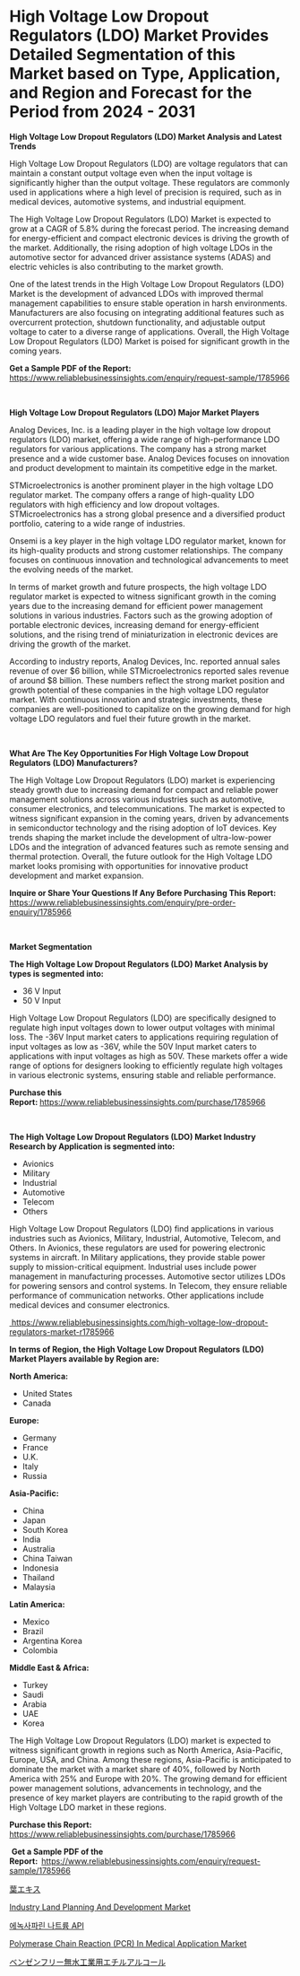 <p><h1>High Voltage Low Dropout Regulators (LDO) Market Provides Detailed Segmentation of this Market based on Type, Application, and Region and Forecast for the Period from 2024 - 2031</h1></p><p><strong>High Voltage Low Dropout Regulators (LDO) Market Analysis and Latest Trends</strong></p>
<p><p>High Voltage Low Dropout Regulators (LDO) are voltage regulators that can maintain a constant output voltage even when the input voltage is significantly higher than the output voltage. These regulators are commonly used in applications where a high level of precision is required, such as in medical devices, automotive systems, and industrial equipment.</p><p>The High Voltage Low Dropout Regulators (LDO) Market is expected to grow at a CAGR of 5.8% during the forecast period. The increasing demand for energy-efficient and compact electronic devices is driving the growth of the market. Additionally, the rising adoption of high voltage LDOs in the automotive sector for advanced driver assistance systems (ADAS) and electric vehicles is also contributing to the market growth.</p><p>One of the latest trends in the High Voltage Low Dropout Regulators (LDO) Market is the development of advanced LDOs with improved thermal management capabilities to ensure stable operation in harsh environments. Manufacturers are also focusing on integrating additional features such as overcurrent protection, shutdown functionality, and adjustable output voltage to cater to a diverse range of applications. Overall, the High Voltage Low Dropout Regulators (LDO) Market is poised for significant growth in the coming years.</p></p>
<p><strong>Get a Sample PDF of the Report:&nbsp;</strong> <a href="https://www.reliablebusinessinsights.com/enquiry/request-sample/1785966">https://www.reliablebusinessinsights.com/enquiry/request-sample/1785966</a></p>
<p>&nbsp;</p>
<p><strong>High Voltage Low Dropout Regulators (LDO) Major Market Players</strong></p>
<p><p>Analog Devices, Inc. is a leading player in the high voltage low dropout regulators (LDO) market, offering a wide range of high-performance LDO regulators for various applications. The company has a strong market presence and a wide customer base. Analog Devices focuses on innovation and product development to maintain its competitive edge in the market.</p><p>STMicroelectronics is another prominent player in the high voltage LDO regulator market. The company offers a range of high-quality LDO regulators with high efficiency and low dropout voltages. STMicroelectronics has a strong global presence and a diversified product portfolio, catering to a wide range of industries.</p><p>Onsemi is a key player in the high voltage LDO regulator market, known for its high-quality products and strong customer relationships. The company focuses on continuous innovation and technological advancements to meet the evolving needs of the market.</p><p>In terms of market growth and future prospects, the high voltage LDO regulator market is expected to witness significant growth in the coming years due to the increasing demand for efficient power management solutions in various industries. Factors such as the growing adoption of portable electronic devices, increasing demand for energy-efficient solutions, and the rising trend of miniaturization in electronic devices are driving the growth of the market.</p><p>According to industry reports, Analog Devices, Inc. reported annual sales revenue of over $6 billion, while STMicroelectronics reported sales revenue of around $8 billion. These numbers reflect the strong market position and growth potential of these companies in the high voltage LDO regulator market. With continuous innovation and strategic investments, these companies are well-positioned to capitalize on the growing demand for high voltage LDO regulators and fuel their future growth in the market.</p></p>
<p>&nbsp;</p>
<p><strong>What Are The Key Opportunities For High Voltage Low Dropout Regulators (LDO) Manufacturers?</strong></p>
<p><p>The High Voltage Low Dropout Regulators (LDO) market is experiencing steady growth due to increasing demand for compact and reliable power management solutions across various industries such as automotive, consumer electronics, and telecommunications. The market is expected to witness significant expansion in the coming years, driven by advancements in semiconductor technology and the rising adoption of IoT devices. Key trends shaping the market include the development of ultra-low-power LDOs and the integration of advanced features such as remote sensing and thermal protection. Overall, the future outlook for the High Voltage LDO market looks promising with opportunities for innovative product development and market expansion.</p></p>
<p><strong>Inquire or Share Your Questions If Any Before Purchasing This Report:</strong> <a href="https://www.reliablebusinessinsights.com/enquiry/pre-order-enquiry/1785966">https://www.reliablebusinessinsights.com/enquiry/pre-order-enquiry/1785966</a></p>
<p>&nbsp;</p>
<p><strong>Market Segmentation</strong></p>
<p><strong>The High Voltage Low Dropout Regulators (LDO) Market Analysis by types is segmented into:</strong></p>
<p><ul><li>36 V Input</li><li>50 V Input</li></ul></p>
<p><p>High Voltage Low Dropout Regulators (LDO) are specifically designed to regulate high input voltages down to lower output voltages with minimal loss. The -36V Input market caters to applications requiring regulation of input voltages as low as -36V, while the 50V Input market caters to applications with input voltages as high as 50V. These markets offer a wide range of options for designers looking to efficiently regulate high voltages in various electronic systems, ensuring stable and reliable performance.</p></p>
<p><strong>Purchase this Report:&nbsp;</strong><a href="https://www.reliablebusinessinsights.com/purchase/1785966">https://www.reliablebusinessinsights.com/purchase/1785966</a></p>
<p>&nbsp;</p>
<p><strong>The High Voltage Low Dropout Regulators (LDO) Market Industry Research by Application is segmented into:</strong></p>
<p><ul><li>Avionics</li><li>Military</li><li>Industrial</li><li>Automotive</li><li>Telecom</li><li>Others</li></ul></p>
<p><p>High Voltage Low Dropout Regulators (LDO) find applications in various industries such as Avionics, Military, Industrial, Automotive, Telecom, and Others. In Avionics, these regulators are used for powering electronic systems in aircraft. In Military applications, they provide stable power supply to mission-critical equipment. Industrial uses include power management in manufacturing processes. Automotive sector utilizes LDOs for powering sensors and control systems. In Telecom, they ensure reliable performance of communication networks. Other applications include medical devices and consumer electronics.</p></p>
<p><a href="https://www.reliablebusinessinsights.com/high-voltage-low-dropout-regulators-market-r1785966">&nbsp;https://www.reliablebusinessinsights.com/high-voltage-low-dropout-regulators-market-r1785966</a></p>
<p><strong>In terms of Region, the High Voltage Low Dropout Regulators (LDO) Market Players available by Region are:</strong></p>
<p>
    <p> <strong> North America: </strong>
        <ul>
            <li>United States</li>
            <li>Canada</li>
        </ul>
        </p> 
    <p> <strong> Europe: </strong>
        <ul>
            <li>Germany</li>
            <li>France</li>
            <li>U.K.</li>
            <li>Italy</li>
            <li>Russia</li>
        </ul>
        </p> 
    <p> <strong> Asia-Pacific: </strong>
        <ul>
            <li>China</li>
            <li>Japan</li>
            <li>South Korea</li>
            <li>India</li>
            <li>Australia</li>
            <li>China Taiwan</li>
            <li>Indonesia</li>
            <li>Thailand</li>
            <li>Malaysia</li>
        </ul>
        </p> 
    <p> <strong> Latin America: </strong>
        <ul>
            <li>Mexico</li>
            <li>Brazil</li>
            <li>Argentina Korea</li>
            <li>Colombia</li>
        </ul>
        </p> 
    <p> <strong> Middle East & Africa: </strong>
        <ul>
            <li>Turkey</li>
            <li>Saudi</li>
            <li>Arabia</li>
            <li>UAE</li>
            <li>Korea</li>
        </ul>
    </p>
    </p>
<p><p>The High Voltage Low Dropout Regulators (LDO) market is expected to witness significant growth in regions such as North America, Asia-Pacific, Europe, USA, and China. Among these regions, Asia-Pacific is anticipated to dominate the market with a market share of 40%, followed by North America with 25% and Europe with 20%. The growing demand for efficient power management solutions, advancements in technology, and the presence of key market players are contributing to the rapid growth of the High Voltage LDO market in these regions.</p></p>
<p><strong>Purchase this Report: </strong><a href="https://www.reliablebusinessinsights.com/purchase/1785966">https://www.reliablebusinessinsights.com/purchase/1785966</a></p>
<p>&nbsp;<strong>Get a Sample PDF of the Report:&nbsp;&nbsp;</strong><a href="https://www.reliablebusinessinsights.com/enquiry/request-sample/1785966">https://www.reliablebusinessinsights.com/enquiry/request-sample/1785966</a></p>
<p><strong></strong></p>
<p><p><a href="https://github.com/ReyesKohler20231/Market-Research-Report-List-1/blob/main/6024590105240.md">葉エキス</a></p><p><a href="https://www.linkedin.com/pulse/industry-land-planning-development-market-size-trends-6qjpe">Industry Land Planning And Development Market</a></p><p><a href="https://medium.com/@ishacian.georges/%EC%97%94%EC%98%A5%EC%82%AC%ED%8C%8C%EB%A6%B0-%EB%82%98%ED%8A%B8%EB%A5%A8-api-%EC%8B%9C%EC%9E%A5-%EB%8F%99%ED%96%A5-%EB%B0%8F-%EC%8B%9C%EC%9E%A5-%EB%B6%84%EC%84%9D%EC%9D%80-2024-2031%EB%85%84-%EA%B8%B0%EA%B0%84%EC%97%90-%EB%8C%80%ED%95%B4-%EC%98%88%EC%B8%A1%EB%90%A9%EB%8B%88%EB%8B%A4-980c62cc2f3e">에녹사파린 나트륨 API</a></p><p><a href="https://www.linkedin.com/pulse/polymerase-chain-reaction-pcr-medical-application-market-analysis-qwo1e">Polymerase Chain Reaction (PCR) In Medical Application Market</a></p><p><a href="https://github.com/adcxff01450218/Market-Research-Report-List-2/blob/main/1501136105239.md">ベンゼンフリー無水工業用エチルアルコール</a></p></p>